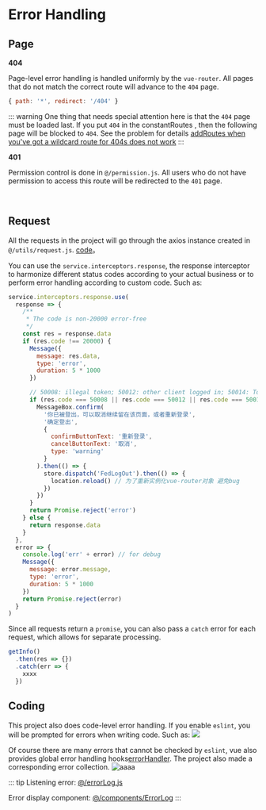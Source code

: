 # Error Handling

## Page

**404**

Page-level error handling is handled uniformly by the `vue-router`. All pages that do not match the correct route will advance to the `404` page.

```js
{ path: '*', redirect: '/404' }
```

::: warning
One thing that needs special attention here is that the `404` page must be loaded last. If you put `404` in the constantRoutes , then the following page will be blocked to `404`. See the problem for details [addRoutes when you've got a wildcard route for 404s does not work](https://github.com/vuejs/vue-router/issues/1176)
:::

**401**

Permission control is done in `@/permission.js`. All users who do not have permission to access this route will be redirected to the `401` page.

<br/>

## Request

All the requests in the project will go through the axios instance created in `@/utils/request.js`. [code](https://github.com/PanJiaChen/vue-element-admin/blob/master/src/utils/request.js)。

You can use the `service.interceptors.response`, the response interceptor to harmonize different status codes according to your actual business or to perform error handling according to custom code. Such as:

```js
service.interceptors.response.use(
  response => {
    /**
     * The code is non-20000 error-free
     */
    const res = response.data
    if (res.code !== 20000) {
      Message({
        message: res.data,
        type: 'error',
        duration: 5 * 1000
      })

      // 50008: illegal token; 50012: other client logged in; 50014: Token expired;
      if (res.code === 50008 || res.code === 50012 || res.code === 50014) {
        MessageBox.confirm(
          '你已被登出，可以取消继续留在该页面，或者重新登录',
          '确定登出',
          {
            confirmButtonText: '重新登录',
            cancelButtonText: '取消',
            type: 'warning'
          }
        ).then(() => {
          store.dispatch('FedLogOut').then(() => {
            location.reload() // 为了重新实例化vue-router对象 避免bug
          })
        })
      }
      return Promise.reject('error')
    } else {
      return response.data
    }
  },
  error => {
    console.log('err' + error) // for debug
    Message({
      message: error.message,
      type: 'error',
      duration: 5 * 1000
    })
    return Promise.reject(error)
  }
)
```

Since all requests return a `promise`, you can also pass a `catch` error for each request, which allows for separate processing.

```js
getInfo()
  .then(res => {})
  .catch(err => {
    xxxx
  })
```

## Coding

This project also does code-level error handling. If you enable `eslint`, you will be prompted for errors when writing code. Such as:
![](https://gitee.com/panjiachen/gitee-cdn/raw/master/vue-element-admin-site/b037f47c-1f7b-487f-bb05-32e7300767d2.png)

Of course there are many errors that cannot be checked by `eslint`, vue also provides global error handling hooks[errorHandler](https://vuejs.org/v2/api/#errorHandler). The project also made a corresponding error collection.
![aaaa](https://gitee.com/panjiachen/gitee-cdn/raw/master/vue-element-admin-site/360e4842-4db5-42d0-b078-f9a84a825546.gif)

::: tip
Listening error: [@/errorLog.js](https://github.com/PanJiaChen/vue-element-admin/blob/master/src/errorLog.js)

Error display component: [@/components/ErrorLog](https://github.com/PanJiaChen/vue-element-admin/blob/master/src/components/ErrorLog/index.vue)
:::
